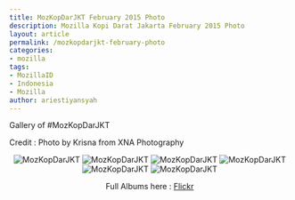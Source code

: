 ```yaml
---
title: MozKopDarJKT February 2015 Photo
description: Mozilla Kopi Darat Jakarta February 2015 Photo
layout: article
permalink: /mozkopdarjkt-february-photo
categories:
- mozilla
tags:
- MozillaID
- Indonesia
- Mozilla
author: ariestiyansyah
---
```


Gallery of #MozKopDarJKT

Credit : Photo by Krisna from XNA Photography

<center>

![MozKopDarJKT](http://oonlab.com/images/mozkopdar/kopdar1.jpg)
![MozKopDarJKT](http://oonlab.com/images/mozkopdar/kopdar2.jpg)
![MozKopDarJKT](http://oonlab.com/images/mozkopdar/kopdar3.jpg)
![MozKopDarJKT](http://oonlab.com/images/mozkopdar/kopdar4.jpg)
![MozKopDarJKT](http://oonlab.com/images/mozkopdar/kopdar5.jpg)
![MozKopDarJKT](http://oonlab.com/images/mozkopdar/kopdar6.jpg)

Full Albums here : [Flickr](https://www.flickr.com/photos/yofiesetiawan/sets/72157648718074554/)
 </center>

